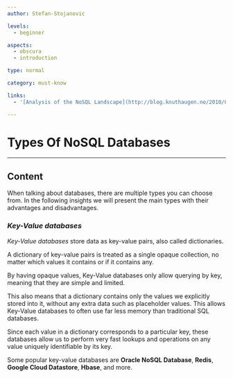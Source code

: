 ```yaml
---
author: Stefan-Stojanovic

levels:
  - beginner

aspects:
  - obscura
  - introduction

type: normal

category: must-know

links:
  - '[Analysis of the NoSQL Landscape](http://blog.knuthaugen.no/2010/03/the-nosql-landscape.html){website}'

---
```


# Types Of NoSQL Databases

---

## Content

When talking about databases, there are multiple types you can choose from. In the following insights we will present the main types with their advantages and disadvantages.

### ***Key-Value databases***

*Key-Value databases* store data as key-value pairs, also called dictionaries.

A dictionary of key-value pairs is treated as a single opaque collection, no matter which values it contains or if it contains any.

By having opaque values, Key-Value databases only allow querying by key, meaning that they are simple and limited.

This also means that a dictionary contains only the values we explicitly stored into it, without any extra data such as placeholder values. This allows Key-Value databases to often use far less memory than traditional SQL databases.

Since each value in a dictionary corresponds to a particular key, these databases allow us to perform very fast lookups and operations on any value uniquely identifiable by its key.

Some popular key-value databases are **Oracle NoSQL Database**, **Redis**, **Google Cloud Datastore**, **Hbase**, and more.
